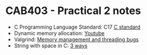 # CAB403 - Practical 2 notes

- C Programming Language Standard: C17 [C standard](https://www.geeksforgeeks.org/c-programming-language-standard/)
- Dynamic memory allocation: [Youtube](https://www.youtube.com/watch?v=R0qIYWo8igs)
- Valgrind: [Memory management and threading bugs](https://valgrind.org/)
- String with space in C: [3 ways](https://www.geeksforgeeks.org/taking-string-input-space-c-3-different-methods/)

